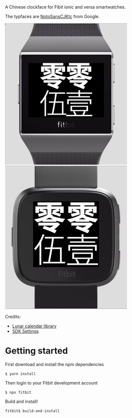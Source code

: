 
A Chinese clockface for Fibit ionic and versa smartwatches.

The typfaces are [NotoSansCJKtc](https://github.com/googlei18n/noto-cjk) from Google.

![ionic](./misc/screenshot_ionic.png)
![versa](./misc/screenshot_versa.png)

Credits:
- [Lunar calendar library](https://github.com/jjonline/calendar.js)
- [SDK Settings](https://github.com/Fitbit/sdk-moment)

# Getting started

First download and install the npm dependencies

```
$ yarn install
```

Then login to your Fitbit development account
```
$ npx fitbit
```

Build and install!
```
fitbit$ build-and-install
```